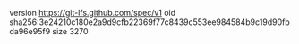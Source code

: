 version https://git-lfs.github.com/spec/v1
oid sha256:3e24210c180e2a9d9cfb22369f77c8439c553ee984584b9c19d90fbda96e95f9
size 3270
